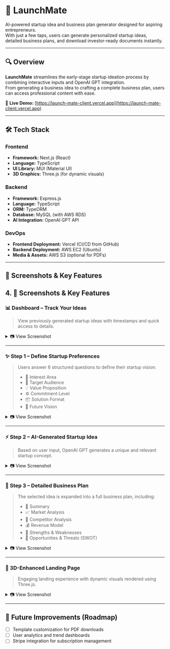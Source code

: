 # 🚀 LaunchMate

AI-powered startup idea and business plan generator designed for aspiring entrepreneurs.  
With just a few taps, users can generate personalized startup ideas, detailed business plans, and download investor-ready documents instantly.

---

## 🔍 Overview

**LaunchMate** streamlines the early-stage startup ideation process by combining interactive inputs and OpenAI GPT integration.  
From generating a business idea to crafting a complete business plan, users can access professional content with ease.

🔗 **Live Demo:** [https://launch-mate-client.vercel.app](https://launch-mate-client.vercel.app)

---

## 🛠 Tech Stack

### Frontend
- **Framework:** Next.js (React)
- **Language:** TypeScript
- **UI Library:** MUI (Material UI)
- **3D Graphics:** Three.js (for dynamic visuals)

### Backend
- **Framework:** Express.js
- **Language:** TypeScript
- **ORM:** TypeORM
- **Database:** MySQL (with AWS RDS)
- **AI Integration:** OpenAI GPT API

### DevOps
- **Frontend Deployment:** Vercel (CI/CD from GitHub)
- **Backend Deployment:** AWS EC2 (Ubuntu)
- **Media & Assets:** AWS S3 (optional for PDFs)

---

## 📸 Screenshots & Key Features

## 4. 📸 Screenshots & Key Features

### 📊 Dashboard – Track Your Ideas  
> View previously generated startup ideas with timestamps and quick access to details.

<details>
  <summary>📷 View Screenshot</summary>
  <img width="1512" height="759" alt="Screenshot 2025-07-27 at 12 41 52 AM" src="https://github.com/user-attachments/assets/fc9c64ee-1875-43d9-b140-ac8da8b30c45" />
</details>

---

### ✨ Step 1 – Define Startup Preferences  
> Users answer 6 structured questions to define their startup vision:
> - 🧭 Interest Area  
> - 🎯 Target Audience  
> - 💡 Value Proposition  
> - ⚙️ Commitment Level  
> - 📦 Solution Format  
> - 🌠 Future Vision

<details>
  <summary>📷 View Screenshot</summary>
  
  https://github.com/user-attachments/assets/eddfb350-e4d4-493c-97f2-1fca1be7babf
</details>

---

### ⚡ Step 2 – AI-Generated Startup Idea  
> Based on user input, OpenAI GPT generates a unique and relevant startup concept.

<details>
  <summary>📷 View Screenshot</summary>

  <img width="1512" height="756" alt="Screenshot 2025-07-27 at 12 39 41 AM" src="https://github.com/user-attachments/assets/d03b6b0c-0e05-4cdf-be91-7f9fe684b46b" />
</details>

---

### 🧠 Step 3 – Detailed Business Plan  
> The selected idea is expanded into a full business plan, including:
> - 📄 Summary  
> - 📈 Market Analysis  
> - 🧩 Competitor Analysis  
> - 💰 Revenue Model  
> - 💪 Strengths & Weaknesses  
> - 🧭 Opportunities & Threats (SWOT)

<details>
  <summary>📷 View Screenshot</summary>

  [Uploading Screen Recording 2025-07-27 at 12.45.03 AM.mov…](https://github.com/user-attachments/assets/13a3ef4c-87d0-4288-bea1-672d3eeb137e)
</details>

---

### 🌌 3D-Enhanced Landing Page  
> Engaging landing experience with dynamic visuals rendered using Three.js.

<details>
  <summary>📷 View Screenshot</summary>
  <img width="1512" height="743" alt="Screenshot 2025-07-27 at 12 49 02 AM" src="https://github.com/user-attachments/assets/6d721239-155d-400d-b54e-f9d4cc74709c" />
</details>

---

## 📌 Future Improvements (Roadmap)
- [ ] Template customization for PDF downloads  
- [ ] User analytics and trend dashboards  
- [ ] Stripe integration for subscription management
